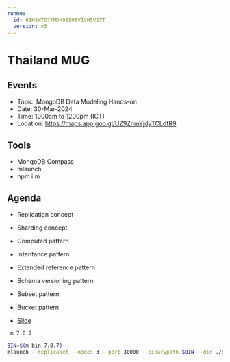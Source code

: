 ```yaml
---
runme:
  id: 01HSWTD7YMDH9Z808V1VH5V1TT
  version: v3
---
```


# Thailand MUG

## Events

- Topic: MongoDB Data Modeling Hands-on
- Date: 30-Mar-2024
- Time: 1000am to 1200pm (ICT)
- Location: https://maps.app.goo.gl/UZ9ZnmYjdyTCLdfR9

## Tools

- MongoDB Compass
- mlaunch
- npm i m

## Agenda

- Replication concept
- Sharding concept
- Computed pattern
- Interitance pattern
- Extended reference pattern
- Schema versioning pattern
- Subset pattern
- Bucket pattern

- [Slide](./MongoDB-Data-Modeling.pdf) 

```sh {"id":"01HSWTGMD6D0WH6D6BF4GSMHYR"}
 m 7.0.7
```

```sh {"id":"01HSWTE18Y74DPEYNMZ983NRPQ"}
BIN=$(m bin 7.0.7)
mlaunch --replicaset --nodes 3 --port 30000 --binarypath $BIN --dir ./data
```

